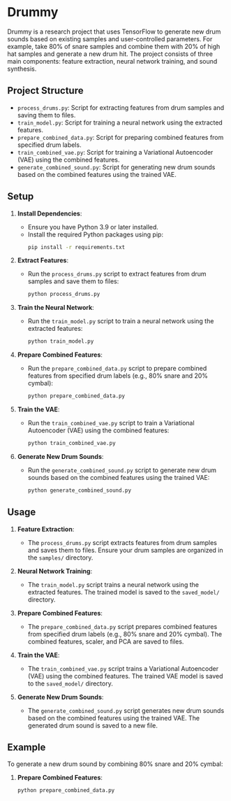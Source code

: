 # Drummy

Drummy is a research project that uses TensorFlow to generate new drum sounds based on existing samples and user-controlled parameters. For example, take 80% of snare samples and combine them with 20% of high hat samples and generate a new drum hit. The project consists of three main components: feature extraction, neural network training, and sound synthesis.

## Project Structure

- `process_drums.py`: Script for extracting features from drum samples and saving them to files.
- `train_model.py`: Script for training a neural network using the extracted features.
- `prepare_combined_data.py`: Script for preparing combined features from specified drum labels.
- `train_combined_vae.py`: Script for training a Variational Autoencoder (VAE) using the combined features.
- `generate_combined_sound.py`: Script for generating new drum sounds based on the combined features using the trained VAE.

## Setup

1. **Install Dependencies**:
   - Ensure you have Python 3.9 or later installed.
   - Install the required Python packages using pip:
     ```sh
     pip install -r requirements.txt
     ```

2. **Extract Features**:
   - Run the `process_drums.py` script to extract features from drum samples and save them to files:
     ```sh
     python process_drums.py
     ```

3. **Train the Neural Network**:
   - Run the `train_model.py` script to train a neural network using the extracted features:
     ```sh
     python train_model.py
     ```

4. **Prepare Combined Features**:
   - Run the `prepare_combined_data.py` script to prepare combined features from specified drum labels (e.g., 80% snare and 20% cymbal):
     ```sh
     python prepare_combined_data.py
     ```

5. **Train the VAE**:
   - Run the `train_combined_vae.py` script to train a Variational Autoencoder (VAE) using the combined features:
     ```sh
     python train_combined_vae.py
     ```

6. **Generate New Drum Sounds**:
   - Run the `generate_combined_sound.py` script to generate new drum sounds based on the combined features using the trained VAE:
     ```sh
     python generate_combined_sound.py
     ```

## Usage

1. **Feature Extraction**:
   - The `process_drums.py` script extracts features from drum samples and saves them to files. Ensure your drum samples are organized in the `samples/` directory.

2. **Neural Network Training**:
   - The `train_model.py` script trains a neural network using the extracted features. The trained model is saved to the `saved_model/` directory.

3. **Prepare Combined Features**:
   - The `prepare_combined_data.py` script prepares combined features from specified drum labels (e.g., 80% snare and 20% cymbal). The combined features, scaler, and PCA are saved to files.

4. **Train the VAE**:
   - The `train_combined_vae.py` script trains a Variational Autoencoder (VAE) using the combined features. The trained VAE model is saved to the `saved_model/` directory.

5. **Generate New Drum Sounds**:
   - The `generate_combined_sound.py` script generates new drum sounds based on the combined features using the trained VAE. The generated drum sound is saved to a new file.

## Example

To generate a new drum sound by combining 80% snare and 20% cymbal:

1. **Prepare Combined Features**:
   ```sh
   python prepare_combined_data.py